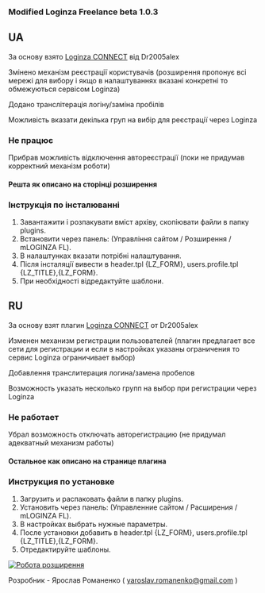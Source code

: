 ### Modified Loginza Freelance beta 1.0.3

## UA

За основу взято [Loginza CONNECT](http://mycotonti.ru/cotonti/extensions/security-authentication/Loginza) від Dr2005alex

Змінено механізм реєстрації користувачів (розширення пропонує всі мережі для вибору і якщо в налаштуваннях вказані конкретні то обмежуються сервісом Loginza)

Додано транслітерація логіну/заміна пробілів

Можливість вказати декілька груп на вибір для реєстрації через Loginza

### Не працює

Прибрав можливість відключення автореєстрації (поки не придумав корректний механізм роботи)

#### Решта як описано на сторінці розширення

### Інструкція по інсталюванні  

1. Завантажити і розпакувати вміст архіву, скопіювати файли в папку plugins. 
2. Встановити через панель: (Управління сайтом / Розширення / mLOGINZA FL).
3. В налаштунках вказати потрібні налаштування.
4. Після інсталяції вивести в header.tpl {LZ_FORM}, users.profile.tpl {LZ_TITLE},{LZ_FORM}.
5. При необхідності відредактуйте шаблони.

## RU

За основу взят плагин [Loginza CONNECT](http://mycotonti.ru/cotonti/extensions/security-authentication/Loginza) от Dr2005alex

Изменен механизм регистрации пользователей (плагин предлагает все сети для регистрации и если в настройках указаны ограничения то сервис Loginza ограничивает выбор)

Добавлення транслитерация логина/замена пробелов

Возможность указать несколько групп на выбор при регистрации через Loginza

### Не работает

Убрал возможность отключать авторегистрацию (не придумал адекватный механизм работы)

#### Остальное как описано на странице плагина

### Инструкция по уcтановке 

1. Загрузить и распаковать файли в папку plugins. 
2. Установить через панель: (Управленние сайтом / Расширения / mLOGINZA FL).
3. В настройках  выбрать нужные параметры.
4. После установки добавить в header.tpl {LZ_FORM}, users.profile.tpl {LZ_TITLE},{LZ_FORM}.
5. Отредактируйте шаблоны.
 
[![Робота розширення](http://img.youtube.com/vi/vSgSyQ31UE0/0.jpg)](https://www.youtube.com/watch?v=vSgSyQ31UE0)

Розробник - Ярослав Романенко ( yaroslav.romanenko@gmail.com )